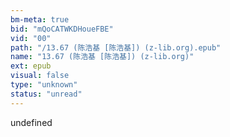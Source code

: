 ```yaml
---
bm-meta: true
bid: "mQoCATWKDHoueFBE"
vid: "00"
path: "/13.67 (陈浩基 [陈浩基]) (z-lib.org).epub"
name: "13.67 (陈浩基 [陈浩基]) (z-lib.org)"
ext: epub
visual: false
type: "unknown"
status: "unread"
---
```

undefined